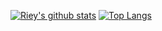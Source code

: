 [![Riey's github stats](https://github-readme-stats.vercel.app/api?username=Riey)](https://github.com/anuraghazra/github-readme-stats)
[![Top Langs](https://github-readme-stats.vercel.app/api/top-langs/?username=Riey)](https://github.com/anuraghazra/github-readme-stats)

